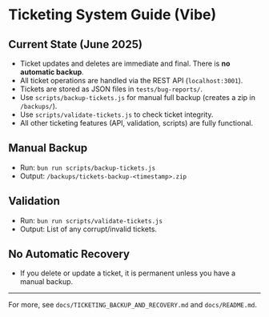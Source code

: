 # Ticketing System Guide (Vibe)

## Current State (June 2025)
- Ticket updates and deletes are immediate and final. There is **no automatic backup**.
- All ticket operations are handled via the REST API (`localhost:3001`).
- Tickets are stored as JSON files in `tests/bug-reports/`.
- Use `scripts/backup-tickets.js` for manual full backup (creates a zip in `/backups/`).
- Use `scripts/validate-tickets.js` to check ticket integrity.
- All other ticketing features (API, validation, scripts) are fully functional.

## Manual Backup
- Run: `bun run scripts/backup-tickets.js`
- Output: `/backups/tickets-backup-<timestamp>.zip`

## Validation
- Run: `bun run scripts/validate-tickets.js`
- Output: List of any corrupt/invalid tickets.

## No Automatic Recovery
- If you delete or update a ticket, it is permanent unless you have a manual backup.

---

For more, see `docs/TICKETING_BACKUP_AND_RECOVERY.md` and `docs/README.md`.